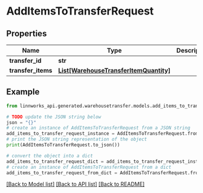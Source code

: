 # AddItemsToTransferRequest


## Properties

Name | Type | Description | Notes
------------ | ------------- | ------------- | -------------
**transfer_id** | **str** |  | [optional] 
**transfer_items** | [**List[WarehouseTransferItemQuantity]**](WarehouseTransferItemQuantity.md) |  | [optional] 

## Example

```python
from linnworks_api.generated.warehousetransfer.models.add_items_to_transfer_request import AddItemsToTransferRequest

# TODO update the JSON string below
json = "{}"
# create an instance of AddItemsToTransferRequest from a JSON string
add_items_to_transfer_request_instance = AddItemsToTransferRequest.from_json(json)
# print the JSON string representation of the object
print(AddItemsToTransferRequest.to_json())

# convert the object into a dict
add_items_to_transfer_request_dict = add_items_to_transfer_request_instance.to_dict()
# create an instance of AddItemsToTransferRequest from a dict
add_items_to_transfer_request_from_dict = AddItemsToTransferRequest.from_dict(add_items_to_transfer_request_dict)
```
[[Back to Model list]](../README.md#documentation-for-models) [[Back to API list]](../README.md#documentation-for-api-endpoints) [[Back to README]](../README.md)


